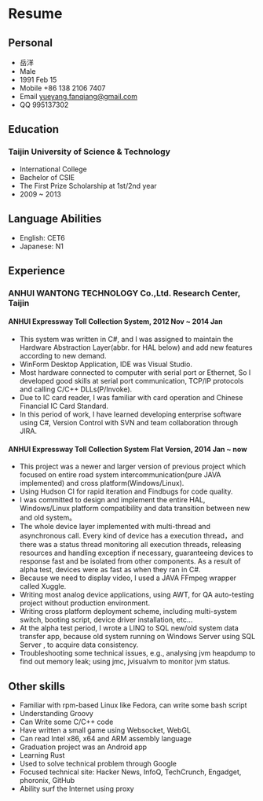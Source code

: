 # Resume

## Personal
* 岳洋
* Male
* 1991 Feb 15
* Mobile +86 138 2106 7407
* Email yueyang.fanqiang@gmail.com
* QQ 995137302

## Education
### Taijin University of Science & Technology
* International College
* Bachelor of CSIE
* The First Prize Scholarship at 1st/2nd year
* 2009 ~ 2013

## Language Abilities
* English: CET6
* Japanese: N1

## Experience
### ANHUI WANTONG TECHNOLOGY Co.,Ltd. Research Center, Taijin
#### ANHUI Expressway Toll Collection System, 2012 Nov ~ 2014 Jan
* This system was written in C#, and I was assigned to maintain the Hardware Abstraction Layer(abbr. for HAL below) and add new features according to new demand.
* WinForm Desktop Application, IDE was Visual Studio.
* Most hardware connected to computer with serial port or Ethernet, So I developed good skills at serial port communication, TCP/IP protocols and calling C/C++ DLLs(P/Invoke).
* Due to IC card reader, I was familiar with card operation and Chinese Financial IC Card Standard.
* In this period of work, I have learned developing enterprise software using C#, Version Control with SVN and team collaboration through JIRA.

#### ANHUI Expressway Toll Collection System Flat Version, 2014 Jan ~ now
* This project was a newer and larger version of previous project which focused on entire road system intercommunication(pure JAVA implemented) and cross platform(Windows/Linux).
* Using Hudson CI for rapid iteration and Findbugs for code quality.
* I was committed to design and implement the entire HAL, Windows/Linux platform compatibility and data transition between new and old system。
* The whole device layer implemented with multi-thread and asynchronous call. Every kind of device has a execution thread，and there was a status thread monitoring all execution threads, releasing resources and handling exception if necessary, guaranteeing devices to response fast and be isolated from other components. As a result of alpha test, devices were as fast as when they ran in C#.
* Because we need to display video, I used a JAVA FFmpeg wrapper called Xuggle.
* Writing most analog device applications, using AWT, for QA auto-testing project without production environment.
* Writing cross platform deployment scheme, including multi-system switch, booting script, device driver installation, etc...
* At the alpha test period, I wrote a LINQ to SQL new/old system data transfer app, because old system running on Windows Server using SQL Server , to acquire data consistency. 
* Troubleshooting some technical issues, e.g., analysing jvm heapdump to find out memory leak; using jmc, jvisualvm to monitor jvm status.

## Other skills
* Familiar with rpm-based Linux like Fedora, can write some bash script
* Understanding Groovy
* Can Write some C/C++ code
* Have written a small game using Websocket, WebGL
* Can read Intel x86, x64 and ARM assembly language
* Graduation project was an Android app
* Learning Rust
* Used to solve technical problem through Google
* Focused technical site: Hacker News, InfoQ, TechCrunch, Engadget, phoronix, GitHub
* Ability surf the Internet using proxy
